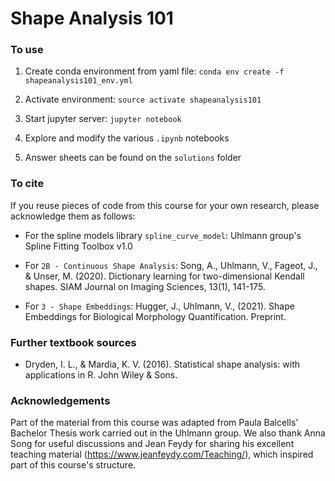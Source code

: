 # Shape Analysis 101

### To use
1. Create conda environment from yaml file:
    `conda env create -f shapeanalysis101_env.yml`

2. Activate environment:
    `source activate shapeanalysis101`
    
3. Start jupyter server:
    `jupyter notebook`
    
4. Explore and modify the various `.ipynb` notebooks

5. Answer sheets can be found on the `solutions` folder

### To cite
If you reuse pieces of code from this course for your own research, please acknowledge them as follows:
* For the spline models library `spline_curve_model`:
        Uhlmann group's Spline Fitting Toolbox v1.0

* For `2B - Continuous Shape Analysis`: 
        Song, A., Uhlmann, V., Fageot, J., & Unser, M. (2020). Dictionary learning for two-dimensional Kendall shapes. SIAM Journal on Imaging Sciences, 13(1), 141-175.

* For `3 - Shape Embeddings`: 
        Hugger, J., Uhlmann, V., (2021). Shape Embeddings for Biological Morphology Quantification. Preprint.


### Further textbook sources
* Dryden, I. L., & Mardia, K. V. (2016). Statistical shape analysis: with applications in R. John Wiley & Sons.

### Acknowledgements
Part of the material from this course was adapted from Paula Balcells' Bachelor Thesis work carried out in the Uhlmann group. We also thank Anna Song for useful discussions and Jean Feydy for sharing his excellent teaching material (https://www.jeanfeydy.com/Teaching/), which inspired part of this course's structure. 
